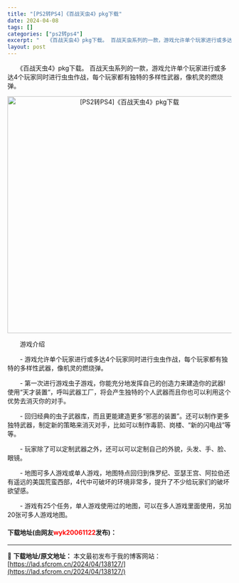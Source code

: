 ```yaml
---
title: "[PS2转PS4]《百战天虫4》pkg下载"
date: 2024-04-08
tags: []
categories: ["ps2转ps4"]
excerpt: "　　《百战天虫4》pkg下载。 百战天虫系列的一款，游戏允许单个玩家进行或多达4个玩家同时进行虫虫作战，每个玩家都有独特的多样性武器，像机灵的燃烧弹。 　　游戏介绍 　　- 游戏允许单个玩家进行或多达4个玩家同时进行虫虫作战，每个玩家都有独特的多样性武器，像机灵的燃烧弹。 　　- 第一次进行游戏虫子&hellip;"
layout: post
---
```


 <p>　　《百战天虫4》pkg下载。 百战天虫系列的一款，游戏允许单个玩家进行或多达4个玩家同时进行虫虫作战，每个玩家都有独特的多样性武器，像机灵的燃烧弹。</p> <p align="center"><img align="" border="0" src="https://lad.sfcrom.cn/wp-content/uploads/2024/04/20240408_6613f8e2f1c54.webp" width="533" alt="[PS2转PS4]《百战天虫4》pkg下载" /></p> <p>　　游戏介绍</p> <p>　　- 游戏允许单个玩家进行或多达4个玩家同时进行虫虫作战，每个玩家都有独特的多样性武器，像机灵的燃烧弹。</p> <p>　　- 第一次进行游戏虫子游戏，你能充分地发挥自己的创造力来建造你的武器!使用&ldquo;天才装置&ldquo;，呼叫武器工厂，将会产生独特的个人武器而且你也可以利用这个优势去消灭你的对手。</p> <p>　　- 回归经典的虫子武器库，而且更能建造更多&ldquo;邪恶的装置&rdquo;。还可以制作更多独特武器，制定新的策略来消灭对手，比如可以制作毒箭、岗楼、&ldquo;新的闪电战&rdquo;等等。</p> <p>　　- 玩家除了可以定制武器之外，还可以可以定制自己的外貌，头发、手、脸、眼镜。</p> <p>　　- 地图可多人游戏或单人游戏，地图特点回归到侏罗纪、亚瑟王宫、阿拉伯还有遥远的美国荒蛮西部，4代中可破坏的环境非常多，提升了不少给玩家们的破坏欲望感。</p> <p>　　- 游戏有25个任务，单人游戏使用过的地图，可以在多人游戏里面使用，另加20张可多人游戏地图。</p> <p><h4>下载地址(由网友<font color="red">wyk20061122</font>发布)：</h4></p> 

---
📖 **下载地址/原文地址：** 本文最初发布于我的博客网站：[https://lad.sfcrom.cn/2024/04/138127/](https://lad.sfcrom.cn/2024/04/138127/)
